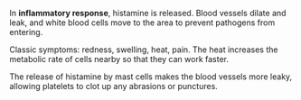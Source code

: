 In **inflammatory response**, histamine is released. Blood vessels dilate and leak, and white blood cells move to the area to prevent pathogens from entering.

Classic symptoms: redness, swelling, heat, pain. The heat increases the metabolic rate of cells nearby so that they can work faster.

The release of histamine by mast cells makes the blood vessels more leaky, allowing platelets to clot up any abrasions or punctures. 